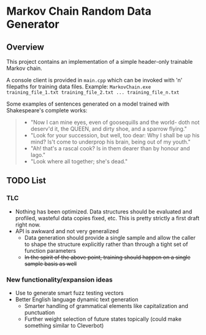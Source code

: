 Markov Chain Random Data Generator
===

Overview
---

This project contains an implementation of a simple header-only trainable Markov chain.

A console client is provided in `main.cpp` which can be invoked with 'n' filepaths for training data files. Example:
    `MarkovChain.exe training_file_1.txt training_file_2.txt ... training_file_n.txt`

Some examples of sentences generated on a model trained with Shakespeare's complete works:
> - "Now I can mine eyes, even of goosequills and the world- doth not deserv'd it, the QUEEN, and dirty shoe, and a sparrow flying."
> - "Look for your succession, but well, too dear: Why I shall be up his mind? Is't come to underprop his brain, being out of my youth."
> - "Ah! that's a rascal cook? Is in them dearer than by honour and Iago."
> - "Look where all together; she's dead."

TODO List
---

### TLC
- Nothing has been optimized. Data structures should be evaluated and profiled, wasteful data copies fixed, etc. This is pretty strictly a first draft right now.
- API is awkward and not very generalized
  - Data generation should provide a single sample and allow the caller to shape the structure explicitly rather than through a tight set of function parameters
  - ~~In the spirit of the above point, training should happen on a single sample basis as well~~

### New functionality/expansion ideas
- Use to generate smart fuzz testing vectors
- Better English language dynamic text generation
  - Smarter handling of grammatical elements like capitalization and punctuation
  - Further weight selection of future states topically (could make something similar to Cleverbot)
